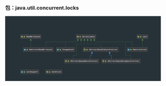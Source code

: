 ### 包：java.util.concurrent.locks

![](https://raw.githubusercontent.com/RoyJuy/imags/master/img/20200901105823.png)

